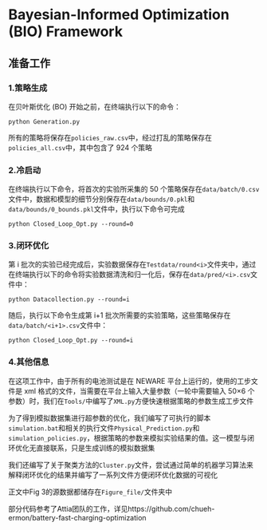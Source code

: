 
# Bayesian-Informed Optimization (BIO) Framework

## 准备工作
### 1.策略生成
在贝叶斯优化 (BO) 开始之前，在终端执行以下的命令：
```
python Generation.py
```
所有的策略将保存在`policies_raw.csv`中，经过打乱的策略保存在`policies_all.csv`中，其中包含了 924 个策略
### 2.冷启动
在终端执行以下命令，将首次的实验所采集的 50 个策略保存在`data/batch/0.csv`文件中，数据和模型的细节分别保存在`data/bounds/0.pkl`和`data/bounds/0_bounds.pkl`文件中，执行以下命令可完成
```
python Closed_Loop_Opt.py --round=0
```

### 3.闭环优化
第 i 批次的实验已经完成后，实验数据保存在`Testdata/round<i>`文件夹中，通过在终端执行以下的命令将实验数据清洗和归一化后，保存在`data/pred/<i>.csv`文件中：
```
python Datacollection.py --round=i
```
随后，执行以下命令生成第 i+1 批次所需要的实验策略，这些策略保存在`data/batch/<i+1>.csv`文件中：
```
python Closed_Loop_Opt.py --round=i
```
### 4.其他信息
在这项工作中，由于所有的电池测试是在 NEWARE 平台上运行的，使用的工步文件是 xml 格式的文件，当需要在平台上输入大量参数（一轮中需要输入 50×6 个参数）时，我们在`Tools/`中编写了`XML.py`方便快速根据策略的参数生成工步文件

为了得到模拟数据集进行超参数的优化，我们编写了可执行的脚本`simulation.bat`和相关的执行文件`Physical_Prediction.py`和`simulation_policies.py`，根据策略的参数来模拟实验结果的值。这一模型与闭环优化无直接联系，只是生成训练的模拟数据集

我们还编写了关于聚类方法的`Cluster.py`文件，尝试通过简单的机器学习算法来解释闭环优化的结果并编写了一系列文件方便闭环优化数据的可视化

正文中Fig 3的源数据都储存在`Figure_file/`文件夹中

部分代码参考了Attia团队的工作，详见https://github.com/chueh-ermon/battery-fast-charging-optimization